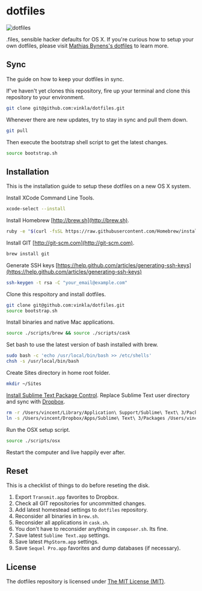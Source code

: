 # dotfiles

![dotfiles](https://cloud.githubusercontent.com/assets/499192/8982779/ab19893e-36c4-11e5-975b-86be2af72d86.png)

.files, sensible hacker defaults for OS X. If you're curious how to setup your own dotfiles, please visit [Mathias Bynens's dotfiles](https://github.com/mathiasbynens/dotfiles) to learn more.

## Sync

The guide on how to keep your dotfiles in sync.

If've haven't yet clones this repository, fire up your terminal and clone this repository to your environment.

```bash
git clone git@github.com:vinkla/dotfiles.git
```

Whenever there are new updates, try to stay in sync and pull them down.

```bash
git pull
```

Then execute the bootstrap shell script to get the latest changes.

```bash
source bootstrap.sh
```

## Installation

This is the installation guide to setup these dotfiles on a new OS X system.

Install XCode Command Line Tools.

```bash
xcode-select --install
```

Install Homebrew [http://brew.sh](http://brew.sh).

```bash
ruby -e "$(curl -fsSL https://raw.githubusercontent.com/Homebrew/install/master/install)"
```

Install GIT [http://git-scm.com](http://git-scm.com).

```bash
brew install git
```

Generate SSH keys [https://help.github.com/articles/generating-ssh-keys](https://help.github.com/articles/generating-ssh-keys)

```bash
ssh-keygen -t rsa -C "your_email@example.com"
```

Clone this respoitory and install dotfiles.

```bash
git clone git@github.com:vinkla/dotfiles.git
source bootstrap.sh
```

Install binaries and native Mac applications.

```bash
source ./scripts/brew && source ./scripts/cask
```

Set bash to use the latest version of bash installed with brew.

```bash
sudo bash -c 'echo /usr/local/bin/bash >> /etc/shells'
chsh -s /usr/local/bin/bash
```

Create Sites directory in home root folder.

```bash
mkdir ~/Sites
```

[Install Sublime Text Package Control](https://packagecontrol.io/installation). Replace Sublime Text user directory and sync with [Dropbox](http://dropbox.com).
```bash
rm -r /Users/vincent/Library/Application\ Support/Sublime\ Text\ 3/Packages
ln -s /Users/vincent/Dropbox/Apps/Sublime\ Text\ 3/Packages /Users/vincent/Library/Application\ Support/Sublime\ Text\ 3/Packages
```

Run the OSX setup script.

```bash
source ./scripts/osx
```

Restart the computer and live happily ever after.

## Reset
This is a checklist of things to do before reseting the disk.

1. Export `Transmit.app` favorites to Dropbox.
2. Check all GIT repositories for uncommitted changes.
3. Add latest homestead settings to `dotfiles` repository.
4. Reconsider all binaries in `brew.sh`.
5. Reconsider all applications in `cask.sh`.
6. You don't have to reconsider anything in `composer.sh`. Its fine.
7. Save latest `Sublime Text.app` settings.
8. Save latest `PhpStorm.app` settings.
9. Save `Sequel Pro.app` favorites and dump databases (if necessary).

## License

The dotfiles repository is licensed under [The MIT License (MIT)](LICENSE).

